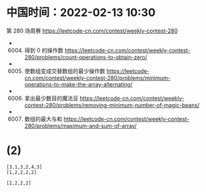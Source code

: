 
# 中国时间：2022-02-13 10:30

第 280 场周赛 https://leetcode-cn.com/contest/weekly-contest-280
- 6004. 得到 0 的操作数 https://leetcode-cn.com/contest/weekly-contest-280/problems/count-operations-to-obtain-zero/
- 6005. 使数组变成交替数组的最少操作数 https://leetcode-cn.com/contest/weekly-contest-280/problems/minimum-operations-to-make-the-array-alternating/
- 6006. 拿出最少数目的魔法豆 https://leetcode-cn.com/contest/weekly-contest-280/problems/removing-minimum-number-of-magic-beans/
- 6007. 数组的最大与和 https://leetcode-cn.com/contest/weekly-contest-280/problems/maximum-and-sum-of-array/

# (2)

```
[3,1,3,2,4,3]
[1,2,2,2,2]

[2,2,2,2]
```
